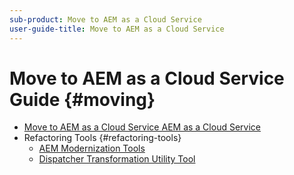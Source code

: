 ```yaml
---
sub-product: Move to AEM as a Cloud Service
user-guide-title: Move to AEM as a Cloud Service
---
```


# Move to AEM as a Cloud Service Guide {#moving}

+ [Move to AEM as a Cloud Service AEM as a Cloud Service](/help/move-to-cloud-service/home.md)
+ Refactoring Tools {#refactoring-tools}
  + [AEM Modernization Tools](/help/move-to-cloud-service/refactoring-tools/aem-modernization-tools.md)
  + [Dispatcher Transformation Utility Tool](/help/move-to-cloud-service/refactoring-tools/dispatcher-transformation-utility-tools.md)


<!--
+ Cloud Readiness Analyzer {#cloud-readiness-analyzer}
+ User Migration Utility Tool your Code {#user-migration-utility}
+ Content Transfer Tool {content-transfer-tool}
+ Moving to AEM Assets as a Cloud Service {#moving-to-aem-assets}

-->